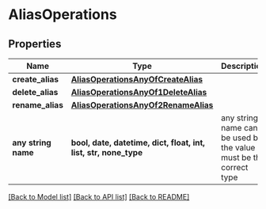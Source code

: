 # AliasOperations

## Properties
Name | Type | Description | Notes
------------ | ------------- | ------------- | -------------
**create_alias** | [**AliasOperationsAnyOfCreateAlias**](AliasOperationsAnyOfCreateAlias.md) |  | [optional] 
**delete_alias** | [**AliasOperationsAnyOf1DeleteAlias**](AliasOperationsAnyOf1DeleteAlias.md) |  | [optional] 
**rename_alias** | [**AliasOperationsAnyOf2RenameAlias**](AliasOperationsAnyOf2RenameAlias.md) |  | [optional] 
**any string name** | **bool, date, datetime, dict, float, int, list, str, none_type** | any string name can be used but the value must be the correct type | [optional]

[[Back to Model list]](../README.md#documentation-for-models) [[Back to API list]](../README.md#documentation-for-api-endpoints) [[Back to README]](../README.md)


